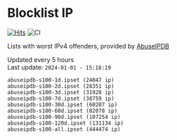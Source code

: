 # Blocklist IP

[![Hits](https://hits.seeyoufarm.com/api/count/incr/badge.svg?url=https%3A%2F%2Fgithub.com%2Fborestad%2Fblocklist-ip%2F&count_bg=%2379C83D&title_bg=%23555555&icon=&icon_color=%23E7E7E7&title=hits&edge_flat=false)](https://hits.seeyoufarm.com)  ![CI](https://img.shields.io/github/workflow/status/borestad/blocklist-ip/CI?style=flat-square)

Lists with worst IPv4 offenders, provided by [AbuseIPDB](https://www.abuseipdb.com/)

<!-- FOOTER-PLACEHOLDER -->
Updated every 5 hours<br>
Last update: `2024-01-01 - 15:18:19`
```
abuseipdb-s100-1d.ipset (24047 ip)
abuseipdb-s100-2d.ipset (28351 ip)
abuseipdb-s100-3d.ipset (31928 ip)
abuseipdb-s100-7d.ipset (38759 ip)
abuseipdb-s100-30d.ipset (60207 ip)
abuseipdb-s100-60d.ipset (82078 ip)
abuseipdb-s100-90d.ipset (107254 ip)
abuseipdb-s100-120d.ipset (131134 ip)
abuseipdb-s100-all.ipset (444474 ip)
```

